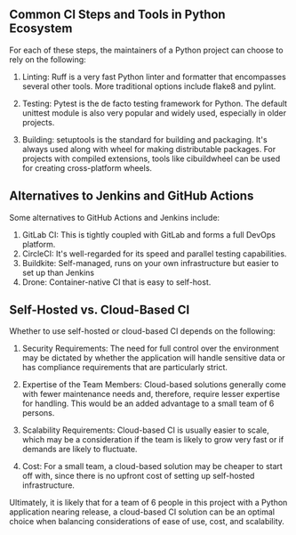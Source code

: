 ## Common CI Steps and Tools in Python Ecosystem

For each of these steps, the maintainers of a Python project can choose to rely on the following:

1. Linting: Ruff is a very fast Python linter and formatter that encompasses several other tools. More traditional options include flake8 and pylint.

2. Testing: Pytest is the de facto testing framework for Python. The default unittest module is also very popular and widely used, especially in older projects.

3. Building: setuptools is the standard for building and packaging. It's always used along with wheel for making distributable packages. For projects with compiled extensions, tools like cibuildwheel can be used for creating cross-platform wheels.

## Alternatives to Jenkins and GitHub Actions

Some alternatives to GitHub Actions and Jenkins include:

1. GitLab CI: This is tightly coupled with GitLab and forms a full DevOps platform.
2. CircleCI: It's well-regarded for its speed and parallel testing capabilities.
3. Buildkite: Self-managed, runs on your own infrastructure but easier to set up than Jenkins
4. Drone: Container-native CI that is easy to self-host.

## Self-Hosted vs. Cloud-Based CI

Whether to use self-hosted or cloud-based CI depends on the following:

1. Security Requirements: The need for full control over the environment may be dictated by whether the application will handle sensitive data or has compliance requirements that are particularly strict.

2. Expertise of the Team Members: Cloud-based solutions generally come with fewer maintenance needs and, therefore, require lesser expertise for handling. This would be an added advantage to a small team of 6 persons.

3. Scalability Requirements: Cloud-based CI is usually easier to scale, which may be a consideration if the team is likely to grow very fast or if demands are likely to fluctuate.

4. Cost: For a small team, a cloud-based solution may be cheaper to start off with, since there is no upfront cost of setting up self-hosted infrastructure.

Ultimately, it is likely that for a team of 6 people in this project with a Python application nearing release, a cloud-based CI solution can be an optimal choice when balancing considerations of ease of use, cost, and scalability.